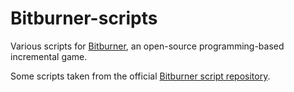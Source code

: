 # Bitburner-scripts

Various scripts for [Bitburner](https://store.steampowered.com/app/1812820/Bitburner/), an open-source programming-based incremental game.

Some scripts taken from the official [Bitburner script repository](https://github.com/bitburner-official/bitburner-scripts).